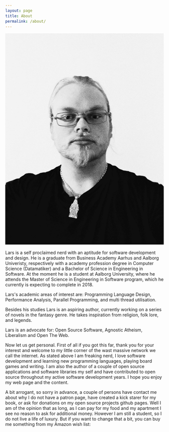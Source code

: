 ```yaml
---
layout: page
title: About
permalink: /about/
---
```


<div class="one_fourth_width float_left">
<img class="profile_img" src="/assets/images/me.jpg" /> <br />

</div>
<div class="three_fourth_width float_right">
<p>
    Lars is a self proclaimed nerd with an aptitude for software development and design. He is a graduate
    from Business Academy Aarhus and Aalborg Univeristy, respectively with a academy profession degree in
    Computer Science (Datamatiker) and a Bachelor of Science in Engineering in Software. At the moment
    he is a student at Aalborg University, where he attends the Master of Science in Engineering in Software
    program, which he currently is expecting to complete in 2018.
</p>
<p>
    Lars's academic areas of interest are: Programming Language Design, Performance Analysis,
    Parallel Programming, and multi thread utilisation.
</p>
<p>
    Besides his studies Lars is an aspiring author, currently working on a series of novels in the fantasy
    genre. He takes inspiration from religion, folk lore, and legends.
</p>
</div>
<div class="clear_both"></div>
<div>
    <p>
        Lars is an advocate for: Open Source Software, Agnostic Atheism, Liberalism and Open The Web.
    </p>
    <p>
    Now let us get personal. First of all if you got this far, thank you for your interest and welcome
    to my little corner of the wast massive network we call the internet. As stated above I am freaking
    nerd, I love software development and learning new programming languages, playing board games and
    writing. I am also the author of a couple of open source applications and software libraries my self
    and have contributed to open source throughout my active software development years. I hope you enjoy
    my web page and the content.
    </p>
    <p>
    A bit arrogant, so sorry in advance, a couple of persons have contact me about why I do not have a patron
    page, have created a kick starer for my book, or ask for donations on my open source projects github pages.
    Well I am of the opinion that as long, as I can pay for my food and my apartment I see no reason to ask for
    additional money. However I am still a student, so I do not live a life of luxury. But if you want to change
    that a bit, you can buy me something from my Amazon wish list: <a class="fa fa-amazon" href="http://www.amazon.co.uk/registry/wishlist/3FZQ1T6OPVM1D"></a>
    </p>
</div>

<!-- This is the base Jekyll theme. You can find out more info about customizing your Jekyll theme, as well as basic Jekyll usage documentation at [jekyllrb.com](http://jekyllrb.com/) -->

<!-- You can find the source code for the Jekyll new theme at: -->
<!-- {% include icon-github.html username="jglovier" %} / -->
<!-- [jekyll-new](https://github.com/jglovier/jekyll-new) -->

<!-- You can find the source code for Jekyll at -->
<!-- {% include icon-github.html username="jekyll" %} / -->
<!-- [jekyll](https://github.com/jekyll/jekyll) -->

